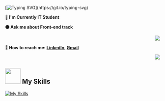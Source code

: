 


[![Typing SVG](https://readme-typing-svg.herokuapp.com?font=Futura&color=F7630C&size=35&width=500&lines=Hello+There+👋;Nice+to+meet+you...)](https://git.io/typing-svg)


<p style="display:inline">

**🔵 I'm Currently IT Student**   

**🟠 Ask me about Front-end track  <p align=right><img src="https://media.tenor.com/c7IZhDj_OdcAAAAC/work-work-work-work.gif" ></p>**

**🔵 How to reach me: [LinkedIn](https://www.linkedin.com/in/mohamed-lahbib-97b885257/), <a href="mailto:lahbibmed07@gmail.com" target="_blanck"> Gmail </a>**
  </p>


<p align=right><img src="https://media.tenor.com/c7IZhDj_OdcAAAAC/work-work-work-work.gif" ></p>





## <img src="https://media.giphy.com/media/WUlplcMpOCEmTGBtBW/giphy.gif" width="50"> My Skills

[![My Skills](https://skillicons.dev/icons?i=angular,laravel,flutter,nodejs,vue,flutter,mongodb,mysql,javascript,typescript,html,css,scss,bootstrap,,,,c,spring,python,figma,vscode,github,netlify,matlab,heroku,bash)](https://skillicons.dev)

<br>
